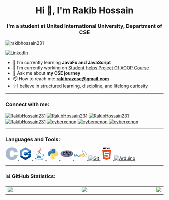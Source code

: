 <!-- Profile Header -->
<h1 align="center">Hi 👋, I'm Rakib Hossain</h1>
<h3 align="center">I'm a student at United International University, Department of CSE</h3>

<!-- Profile Views Counter -->
<p align="left">
  <img src="https://komarev.com/ghpvc/?username=rakibhossain231&label=Profile%20views&color=0e75b6&style=flat" alt="rakibhossain231" />
</p>

<!-- LinkedIn Follow Badge -->
[![LinkedIn](https://img.shields.io/badge/Follow%20on%20LinkedIn-blue?style=flat&logo=linkedin)](https://www.linkedin.com/in/your-linkedin-username/)



<!-- About Me Section -->
- 🌱 I’m currently learning **JavaFx and JavaScript**
- 🔭 I’m currently working on [Student helps Project Of AOOP Course](https://github.com/RakibHossain231/AOOP-project)
- 💬 Ask me about **my CSE journey**  
- 📫 How to reach me: **rakibrazcse@gmail.com**  
- 💡 I believe in structured learning, discipline, and lifelong curiosity

---

<!-- Connect with me Section -->
<h3 align="left">Connect with me:</h3>
<p align="left">
  <a href="https://twitter.com/RakibHossain231" target="blank"><img align="center" src="https://raw.githubusercontent.com/rahuldkjain/github-profile-readme-generator/master/src/images/icons/Social/twitter.svg" alt="RakibHossain231" height="30" width="40" /></a>
  <a href="https://linkedin.com/in/RakibHossain231" target="blank"><img align="center" src="https://raw.githubusercontent.com/rahuldkjain/github-profile-readme-generator/master/src/images/icons/Social/linked-in-alt.svg" alt="RakibHossain231" height="30" width="40" /></a>
  <a href="https://fb.com/RakibHossain231" target="blank"><img align="center" src="https://raw.githubusercontent.com/rahuldkjain/github-profile-readme-generator/master/src/images/icons/Social/facebook.svg" alt="RakibHossain231" height="30" width="40" /></a>
  <a href="https://instagram.com/RakibHossain231" target="blank"><img align="center" src="https://raw.githubusercontent.com/rahuldkjain/github-profile-readme-generator/master/src/images/icons/Social/instagram.svg" alt="RakibHossain231" height="30" width="40" /></a>
  <a href="https://www.hackerrank.com/cyberxenon" target="blank"><img align="center" src="https://raw.githubusercontent.com/rahuldkjain/github-profile-readme-generator/master/src/images/icons/Social/hackerrank.svg" alt="cyberxenon" height="30" width="40" /></a>
  <a href="https://codeforces.com/profile/cyberxenon" target="blank"><img align="center" src="https://raw.githubusercontent.com/rahuldkjain/github-profile-readme-generator/master/src/images/icons/Social/codeforces.svg" alt="cyberxenon" height="30" width="40" /></a>
  <a href="https://www.leetcode.com/cyberxenon" target="blank"><img align="center" src="https://raw.githubusercontent.com/rahuldkjain/github-profile-readme-generator/master/src/images/icons/Social/leet-code.svg" alt="cyberxenon" height="30" width="40" /></a>
</p>

---

<!-- Skills Section -->
<h3 align="left">Languages and Tools:</h3>
<p align="left">
  <a href="https://www.cprogramming.com/" target="_blank" rel="noreferrer">
    <img src="https://raw.githubusercontent.com/devicons/devicon/master/icons/c/c-original.svg" alt="C" width="40" height="40" />
  </a> 
  <a href="https://www.w3schools.com/cpp/" target="_blank" rel="noreferrer">
    <img src="https://raw.githubusercontent.com/devicons/devicon/master/icons/cplusplus/cplusplus-original.svg" alt="C++" width="40" height="40" />
  </a> 
  <a href="https://www.java.com" target="_blank" rel="noreferrer">
    <img src="https://raw.githubusercontent.com/devicons/devicon/master/icons/java/java-original.svg" alt="Java" width="40" height="40" />
  </a> 
  <a href="https://www.python.org" target="_blank" rel="noreferrer">
    <img src="https://raw.githubusercontent.com/devicons/devicon/master/icons/python/python-original.svg" alt="Python" width="40" height="40" />
  </a> 
  <a href="https://www.php.net" target="_blank" rel="noreferrer">
    <img src="https://raw.githubusercontent.com/devicons/devicon/master/icons/php/php-original.svg" alt="PHP" width="40" height="40" />
  </a> 
  <a href="https://www.mysql.com/" target="_blank" rel="noreferrer">
    <img src="https://raw.githubusercontent.com/devicons/devicon/master/icons/mysql/mysql-original-wordmark.svg" alt="MySQL" width="40" height="40" />
  </a> 
  <a href="https://git-scm.com/" target="_blank" rel="noreferrer">
    <img src="https://www.vectorlogo.zone/logos/git-scm/git-scm-icon.svg" alt="Git" width="40" height="40" />
  </a> 
  <a href="https://www.w3.org/html/" target="_blank" rel="noreferrer">
    <img src="https://raw.githubusercontent.com/devicons/devicon/master/icons/html5/html5-original-wordmark.svg" alt="HTML5" width="40" height="40" />
  </a> 
  <a href="https://www.arduino.cc/" target="_blank" rel="noreferrer">
    <img src="https://cdn.worldvectorlogo.com/logos/arduino-1.svg" alt="Arduino" width="40" height="40" />
  </a> 
</p>

---

<!-- GitHub Stats and Top Languages -->
<h3 align="left">📊 GitHub Statistics:</h3>

<table>
  <tr>
    <td width="50%">
      <img src="https://github-readme-stats.vercel.app/api/top-langs/?username=rakibhossain231&layout=compact&langs_count=6&theme=default" />
    </td>
    <td width="50%">
      <img src="https://github-readme-stats.vercel.app/api?username=rakibhossain231&show_icons=true&locale=en&theme=default" />
    </td>
    <td>
      <img src="https://streak-stats.demolab.com?user=NurTamim331&theme=radical" />
    </td>
  </tr>
</table>





<br><br><br><br><br><br><br>

